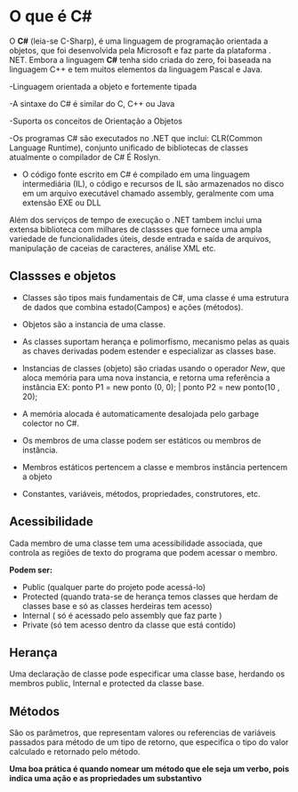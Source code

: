 # O que é C#



O **C#** (leia-se C-Sharp), é uma linguagem de programação orientada a objetos, que foi desenvolvida pela Microsoft e faz parte da plataforma . NET. Embora a linguagem **C#** tenha sido criada do zero, foi baseada na linguagem C++ e tem muitos elementos da linguagem Pascal e Java.

-Linguagem orientada a objeto e fortemente tipada

-A sintaxe do C# é similar do C, C++ ou Java

-Suporta os conceitos de Orientação a Objetos 

-Os programas C# são executados no .NET que inclui: CLR(Common Language Runtime), conjunto unificado de bibliotecas de classes atualmente o compilador de C# É Roslyn.

- O código fonte escrito em C# é compilado em uma linguagem intermediária (IL), o código e recursos de IL são armazenados no disco em um arquivo executável chamado assembly, geralmente com uma extensão EXE ou DLL

Além dos serviços de tempo de execução o .NET tambem inclui uma extensa biblioteca com milhares de classses que fornece uma ampla variedade de funcionalidades úteis, desde entrada e saída de arquivos, manipulação de caceias de caracteres, análise XML etc.

## Classses e objetos

* Classes são tipos mais fundamentais de C#, uma classe é uma estrutura de dados que combina estado(Campos) e ações (métodos).
* Objetos são a instancia de uma classe.
* As classes suportam herança e polimorfismo, mecanismo pelas as quais as chaves derivadas podem estender e especializar as classes base.
* Instancias de classes (objeto) são criadas usando o operador *New*, que aloca memória para uma nova instancia, e retorna uma referência a instância EX: ponto P1 = new ponto (0, 0); | ponto P2 = new ponto(10 , 20); 

* A memória alocada é automaticamente desalojada pelo garbage colector no C#.
* Os membros de uma classe podem ser estáticos ou membros de instância.
* Membros estáticos pertencem a classe e membros instância pertencem a objeto
* Constantes, variáveis, métodos, propriedades, construtores, etc.



## Acessibilidade

Cada membro de uma classe tem uma acessibilidade associada, que controla as regiões de texto do programa que podem acessar o membro.

**Podem ser:** 

* Public (qualquer parte do projeto pode acessá-lo)
* Protected (quando trata-se de herança temos classes que herdam de classes base e só as classes herdeiras tem acesso)
* Internal ( só é acessado pelo assembly que faz parte )
* Private (só tem acesso dentro da classe que está contido)



## Herança

Uma declaração de classe pode especificar uma classe base, herdando os membros public, Internal e protected da classe base.

## Métodos

São os parâmetros, que representam valores ou referencias de variáveis passados para método de um tipo de retorno, que especifica o tipo do valor calculado e retornado pelo método. 



**Uma boa prática é quando nomear um método que ele seja um verbo, pois indica uma ação e as propriedades um substantivo** 

